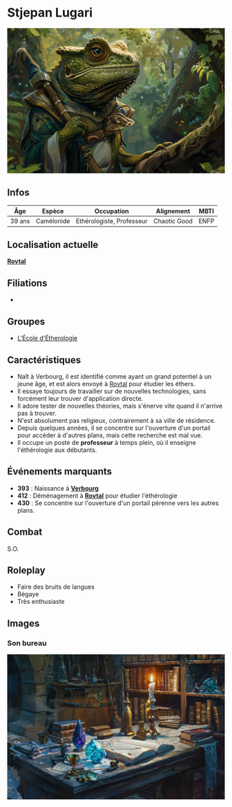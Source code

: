 # Stjepan Lugari
![Stjepan](../../../_images/scientific.png)

## Infos 

| Âge | Espèce | Occupation | Alignement | MBTI |
| --- | ------ | ---------- | ---------- | ---- |
| 39 ans | Camélonide | Ethérologiste, Professeur | Chaotic Good | ENFP |

## Localisation actuelle
[**Rovtal**](../../VILLES/Rovtal.md)

## Filiations
* 

## Groupes 
* [L'École d'Étherologie](../../VILLES/Rovtal.md#lecole-dethérologie)

## Caractéristiques
* Naît à Verbourg, il est identifié comme ayant un grand potentiel à un jeune âge, et est alors envoyé à [Rovtal](../../VILLES/Rovtal.md) pour étudier les éthers.
* Il essaye toujours de travailler sur de nouvelles technologies, sans forcément leur trouver d'application directe.
* Il adore tester de nouvelles théories, mais s'énerve vite quand il n'arrive pas à trouver.
* N'est absolument pas religieux, contrairement à sa ville de résidence.
* Depuis quelques années, il se concentre sur l'ouverture d'un portail pour accéder à d'autres plans, mais cette recherche est mal vue.
* Il occupe un poste de **professeur** à temps plein, où il enseigne l'éthérologie aux débutants.

## Événements marquants
* **393** : Naissance à [**Verbourg**](../../VILLES/Verbourg.md)
* **412** : Déménagement à [**Rovtal**](../../VILLES/Rovtal.md) pour étudier l'éthérologie
* **430** : Se concentre sur l'ouverture d'un portail pérenne vers les autres plans.


## Combat
S.O.

## Roleplay
* Faire des bruits de langues
* Bégaye
* Très enthusiaste

## Images

### Son bureau
![Bureau](../../../_images/bureau%20stjepan.png)